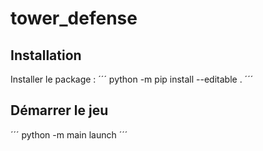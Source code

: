 # tower_defense

## Installation
Installer le package :
´´´
python -m pip install --editable .
´´´

## Démarrer le jeu
´´´
python -m main launch
´´´
